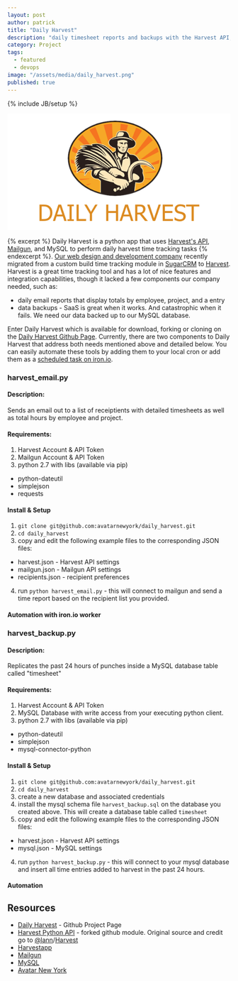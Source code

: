 ```yaml
---
layout: post
author: patrick
title: "Daily Harvest"
description: "daily timesheet reports and backups with the Harvest API, Mailgun, Iron.io, and MySQL"
category: Project
tags:
  - featured
  - devops
image: "/assets/media/daily_harvest.png"
published: true
---
```

{% include JB/setup %}

![Puppet Bootstrap](/assets/media/daily_harvest.png)

{% excerpt %} Daily Harvest is a python app that uses [Harvest's API](https://github.com/harvesthq/api), [Mailgun](http://documentation.mailgun.com/api_reference.html), and MySQL to perform daily harvest time tracking tasks {% endexcerpt %}.  [Our web design and development company](http://avatarnewyork.com/company/website-design-development) recently migrated from a custom build time tracking module in [SugarCRM](http://sugarcrm.com) to [Harvest](https://www.getharvest.com/).  Harvest is a great time tracking tool and has a lot of nice features and integration capabilities, though it lacked a few components our company needed, such as:

* daily email reports that display totals by employee, project, and a entry
* data backups - SaaS is great when it works.  And catastrophic when it fails.  We need our data backed up to our MySQL database.

Enter Daily Harvest which is available for download, forking or cloning on the [Daily Harvest Github Page](https://github.com/avatarnewyork/daily_harvest).  Currently, there are two components to Daily Harvest that address both needs mentioned above and detailed below.  You can easily automate these tools by adding them to your local cron or add them as a [scheduled task on iron.io](http://dev.iron.io/worker/scheduling/).

### harvest_email.py

#### Description:
Sends an email out to a list of receiptients with detailed timesheets as well as total hours by employee and project.

#### Requirements:

1. Harvest Account & API Token
2. Mailgun Account & API Token
3. python 2.7 with libs (available via pip)
 * python-dateutil
 * simplejson
 * requests

#### Install & Setup

1. `git clone git@github.com:avatarnewyork/daily_harvest.git`
2. `cd daily_harvest`
3. copy and edit the following example files to the corresponding JSON files:
 * harvest.json - Harvest API settings
 * mailgun.json - Mailgun API settings
 * recipients.json - recipient preferences
4. run `python harvest_email.py` - this will connect to mailgun and send a time report based on the recipient list you provided.

#### Automation with iron.io worker

<script src="https://gist.github.com/mrpatrick/9efff09704138361bbed.js"></script>

### harvest_backup.py

#### Description:
Replicates the past 24 hours of punches inside a MySQL database table called "timesheet"

#### Requirements:

1. Harvest Account & API Token
2. MySQL Database with write access from your executing python client.
3. python 2.7 with libs (available via pip)
 * python-dateutil
 * simplejson
 * mysql-connector-python

#### Install & Setup

1. `git clone git@github.com:avatarnewyork/daily_harvest.git`
2. `cd daily_harvest`
3. create a new database and associated credentials
4. install the mysql schema file `harvest_backup.sql` on the database you created above.  This will create a database table called `timesheet`
5. copy and edit the following example files to the corresponding JSON files:
 * harvest.json - Harvest API settings
 * mysql.json - MySQL settings
4. run `python harvest_backup.py` - this will connect to your mysql database and insert all time entries added to harvest in the past 24 hours.

#### Automation

<script src="https://gist.github.com/mrpatrick/0594996a9237fdd34165.js"></script>


## Resources
* [Daily Harvest](https://github.com/avatarnewyork/daily_harvest) - Github Project Page
* [Harvest Python API](https://github.com/avatarnewyork/Harvest) - forked github module.  Original source and credit go to [@lann](https://github.com/lann)/[Harvest](https://github.com/lann/Harvest)
* [Harvestapp](https://www.getharvest.com/)
* [Mailgun](http://www.mailgun.com/)
* [MySQL](http://www.mysql.com/)
* [Avatar New York](http://www.avatarnewyork.com)

